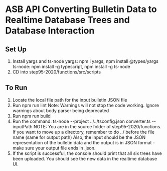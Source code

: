 # ASB API Converting Bulletin Data to Realtime Database Trees and Database Interaction

## Set Up

1) Install yargs and ts-node
   yargs: npm i yargs, npm install @types/yargs
   ts-node: npm install -g typescript, npm install -g ts-node
2) CD into step95-2020/functions/src/scripts

## To Run

1) Locate the local file path for the input bulletin JSON file 
2) Run npm run lint 
   Note: Warnings will not stop the code working. Ignore warnings about body parser being deprecated
3) Run npm run build
4) Run the command: ts-node --project ../../tsconfig.json converter.ts --inputPath <file path for input file>
   NOTE: You are in the source folder of step95-2020/functions. If you want to move up a directory, remember to do ../ before the file name (same for output path)
         Also, the input should be the JSON representation of the bulletin data and the output is in JSON format - make sure your output file ends in .json.
5) If the script is successful, the console should print that all six trees have been uploaded. You should see the new data in the realtime database UI. 
